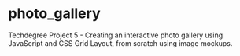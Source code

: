 # photo_gallery
Techdegree Project 5 - Creating an interactive photo gallery using JavaScript and CSS Grid Layout, from scratch using image mockups.
